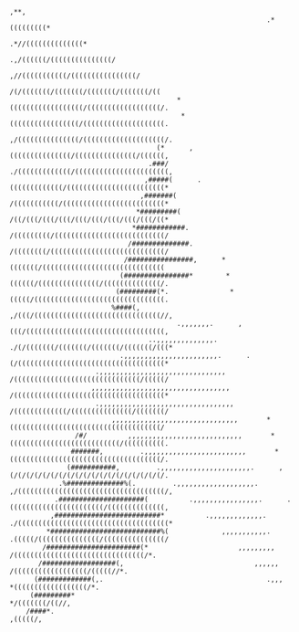                                                                                                                         
                                                                                                                        
                                                                                                                        
                                                                         ,**,                                           
                                                                   .*(((((((((*                                         
                                                             .*//((((((((((((((*                                        
                                                       .,/((((((/(((((((((((((((/                                       
                                                  ,//(((((((((((/((((((((((((((((/                                      
                                              /(/(((((((/(((((((/(((((((/(((((((/((                                     
                                             *((((((((((((((((((/((((((((((((((((((/.                                   
                                              *(((((((((((((((((/((((((((((((((((((((.                                  
                                               ,/(((((((((((((((/((((((((((((((((((((/.                                 
                                        (*      ,(((((((((((((((/(((((((((((((((/((((((,                                
                                      .###/      ./(((((((((((((/(((((((((((((((((((((((,                               
                                     ,#####(      .(((((((((((((/((((((((((((((((((((((((*                              
                                    ,#######(       /(((((((((((/(((((((((((((((((((((((((*                             
                                   *#########(       /((/(((/(((/(((/(((/(((/(((/(((/(((/((*                            
                                  *############.      /(((((((((/(((((((((((((((((((((((((((/                           
                                 /##############.      /((((((((/((((((((((((((((((((((((((((/                          
                                /################,      *(((((((/((((((((((((((((((((((((((((((                         
                               (################*        *((((((/(((((((((((((((/((((((((((((((/.                       
                              (#########(*.               *(((((/((((((((((((((((((((((((((((((((.                      
                             %####(,                       ,/(((/(((((((((((((((((((((((((((((((//,                     
                                             .,,,,,,,.      ,(((/((((((((((((((((((((((((((((((((((,                    
                                      ..,,,,,,,,,,,,,,.      ./(/(((((((/(((((((/(((((((/(((((((/(((*                   
                               .,,,,,,,,,,,,,,,,,,,,,,,.      .(/((((((((((((((((((((((((((((((((((((*                  
                         .,,,,,,,,,,,,,,,,,,,,,,,,,,,,,,,       /(((((((((((((((((((((((((((((((/(((((/                 
                        ,,,,,,,,,,,,,,,,,,,,,,,,,,,,,,,,,,       /(((((((((((((((((((((((((((((((((((((*                
                         .,,,,,,,,,,,,,,,,,,,,,,,,,,,,,,,,,       /(((((((((((((/(((((((((((((((/(((((((/               
                             ,,,,,,,,,,,,,,,,,,,,,,,,,,,,,,,       *(((((((((((((((((((((((((((((((((((((/              
                    /#/          ,,,,,,,,,,,,,,,,,,,,,,,,,,,,       *(((((((((((((((((((((((((((/((((((((((.            
                   #######,         .,,,,,,,,,,,,,,,,,,,,,,,,,       *(((((((((((((((((((((((((((((((((((((/.           
                  (###########,         .,,,,,,,,,,,,,,,,,,,,,,.      ,(/(/(/(/(/(/(/(/(/(/(/(/(/(/(/(/(/(/(/.          
                .%##############%(.         .,,,,,,,,,,,,,,,,,,,.      ,/((((((((((((((((((((((((((((((((((((/,         
               .#####################(          .,,,,,,,,,,,,,,,,.      .(((((((((((((((((((((((/((((((((((((((,        
              ,##########################*          .,,,,,,,,,,,,,.      ./(((((((((((((((((((((((((((((((((((((*       
             *###########################%(             ,,,,,,,,,,,.      .(((((/(((((((((((((((/(((((((((((((((/       
            /#######################(*                      ,,,,,,,,,       /((((((((((((((((((((((((((((((((/*.        
           /##################(,                                ,,,,,,       /((((((((((((((((((/(((((//*.              
          (#############(,.                                        .,,,       *((((((((((((((((((/*.                    
         (#########*                                                           */(((((((/((//,                          
        /####*.                                                                 ,(((((/,                                
                                                                                                                        
                                                                                                                        
                                                                                                                        
